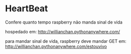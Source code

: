 # HeartBeat
Confere quanto tempo raspberry não manda sinal de vida

hospedado em: http://willianchan.pythonanywhere.com/

para mandar sinal de vida, raspberry deve mandar GET em: http://willianchan.pythonanywhere.com/estouvivo

